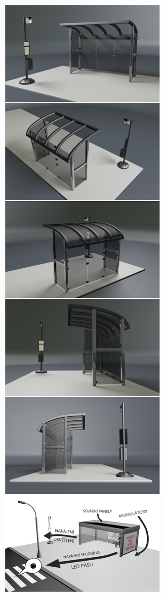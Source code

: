 <img width="500" src="https://github.com/ja003/Portfolio/blob/main/Graphics/3D/bus%20stop/1.jpg">
<img width="500" src="https://github.com/ja003/Portfolio/blob/main/Graphics/3D/bus%20stop/2.jpg">
<img width="500" src="https://github.com/ja003/Portfolio/blob/main/Graphics/3D/bus%20stop/3.jpg">
<img width="500" src="https://github.com/ja003/Portfolio/blob/main/Graphics/3D/bus%20stop/4.jpg">
<img width="500" src="https://github.com/ja003/Portfolio/blob/main/Graphics/3D/bus%20stop/5.jpg">
<img width="500" src="https://github.com/ja003/Portfolio/blob/main/Graphics/3D/bus%20stop/6.jpg">
